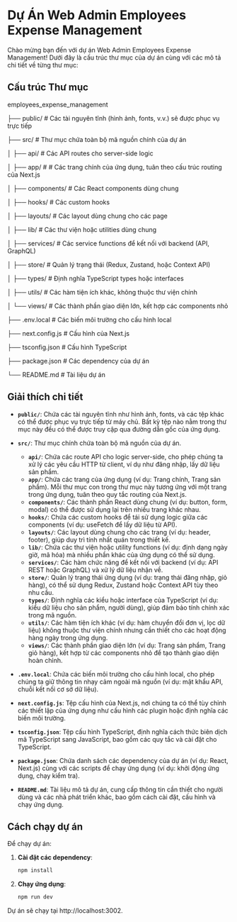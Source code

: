 # Dự Án Web Admin Employees Expense Management

Chào mừng bạn đến với dự án Web Admin Employees Expense Management! Dưới đây là cấu trúc thư mục của dự án cùng với các mô tả chi tiết về từng thư mục:

## Cấu trúc Thư mục

employees_expense_management

├── public/               # Các tài nguyên tĩnh (hình ảnh, fonts, v.v.) sẽ được phục vụ trực tiếp

├── src/                  # Thư mục chứa toàn bộ mã nguồn chính của dự án

│   ├── api/              # Các API routes cho server-side logic

│   ├── app/              # # Các trang chính của ứng dụng, tuân theo cấu trúc routing của Next.js

│   ├── components/       # Các React components dùng chung

│   ├── hooks/            # Các custom hooks

│   ├── layouts/          # Các layout dùng chung cho các page

│   ├── lib/              # Các thư viện hoặc utilities dùng chung

│   ├── services/         # Các service functions để kết nối với backend (API, GraphQL)

│   ├── store/            # Quản lý trạng thái (Redux, Zustand, hoặc Context API)

│   ├── types/            # Định nghĩa TypeScript types hoặc interfaces

│   ├── utils/            # Các hàm tiện ích khác, không thuộc thư viện chính

│   └── views/            # Các thành phần giao diện lớn, kết hợp các components nhỏ

├── .env.local            # Các biến môi trường cho cấu hình local

├── next.config.js        # Cấu hình của Next.js

├── tsconfig.json         # Cấu hình TypeScript

├── package.json          # Các dependency của dự án

└── README.md             # Tài liệu dự án


## Giải thích chi tiết

- **`public/`**: Chứa các tài nguyên tĩnh như hình ảnh, fonts, và các tệp khác có thể được phục vụ trực tiếp từ máy chủ. Bất kỳ tệp nào nằm trong thư mục này đều có thể được truy cập qua đường dẫn gốc của ứng dụng.

- **`src/`**: Thư mục chính chứa toàn bộ mã nguồn của dự án.
  - **`api/`**: Chứa các route API cho logic server-side, cho phép chúng ta xử lý các yêu cầu HTTP từ client, ví dụ như đăng nhập, lấy dữ liệu sản phẩm.
  - **`app/`**: Chứa các trang của ứng dụng (ví dụ: Trang chính, Trang sản phẩm). Mỗi thư mục con trong thư mục này tương ứng với một trang trong ứng dụng, tuân theo quy tắc routing của Next.js.
  - **`components/`**: Các thành phần React dùng chung (ví dụ: button, form, modal) có thể được sử dụng lại trên nhiều trang khác nhau.
  - **`hooks/`**: Chứa các custom hooks để tái sử dụng logic giữa các components (ví dụ: useFetch để lấy dữ liệu từ API).
  - **`layouts/`**: Các layout dùng chung cho các trang (ví dụ: header, footer), giúp duy trì tính nhất quán trong thiết kế.
  - **`lib/`**: Chứa các thư viện hoặc utility functions (ví dụ: định dạng ngày giờ, mã hóa) mà nhiều phần khác của ứng dụng có thể sử dụng.
  - **`services/`**: Các hàm chức năng để kết nối với backend (ví dụ: API REST hoặc GraphQL) và xử lý dữ liệu nhận về.
  - **`store/`**: Quản lý trạng thái ứng dụng (ví dụ: trạng thái đăng nhập, giỏ hàng), có thể sử dụng Redux, Zustand hoặc Context API tùy theo nhu cầu.
  - **`types/`**: Định nghĩa các kiểu hoặc interface của TypeScript (ví dụ: kiểu dữ liệu cho sản phẩm, người dùng), giúp đảm bảo tính chính xác trong mã nguồn.
  - **`utils/`**: Các hàm tiện ích khác (ví dụ: hàm chuyển đổi đơn vị, lọc dữ liệu) không thuộc thư viện chính nhưng cần thiết cho các hoạt động hàng ngày trong ứng dụng.
  - **`views/`**: Các thành phần giao diện lớn (ví dụ: Trang sản phẩm, Trang giỏ hàng), kết hợp từ các components nhỏ để tạo thành giao diện hoàn chỉnh.

- **`.env.local`**: Chứa các biến môi trường cho cấu hình local, cho phép chúng ta giữ thông tin nhạy cảm ngoài mã nguồn (ví dụ: mật khẩu API, chuỗi kết nối cơ sở dữ liệu).

- **`next.config.js`**: Tệp cấu hình của Next.js, nơi chúng ta có thể tùy chỉnh các thiết lập của ứng dụng như cấu hình các plugin hoặc định nghĩa các biến môi trường.

- **`tsconfig.json`**: Tệp cấu hình TypeScript, định nghĩa cách thức biên dịch mã TypeScript sang JavaScript, bao gồm các quy tắc và cài đặt cho TypeScript.

- **`package.json`**: Chứa danh sách các dependency của dự án (ví dụ: React, Next.js) cùng với các scripts để chạy ứng dụng (ví dụ: khởi động ứng dụng, chạy kiểm tra).

- **`README.md`**: Tài liệu mô tả dự án, cung cấp thông tin cần thiết cho người dùng và các nhà phát triển khác, bao gồm cách cài đặt, cấu hình và chạy ứng dụng.

## Cách chạy dự án

Để chạy dự án:

1. **Cài đặt các dependency**:  
   ```bash
   npm install

2. **Chạy ứng dụng**:  
   ```bash
   npm run dev

Dự án sẽ chạy tại http://localhost:3002.
